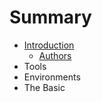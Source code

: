 # Summary

* [Introduction](README.md)
   * [Authors](authors.md)
* Tools
* Environments
* The Basic

